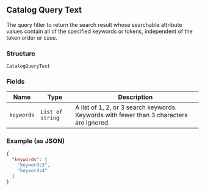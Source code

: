 ## Catalog Query Text

The query filter to return the search result whose searchable attribute values contain all of the specified keywords or tokens, independent of the token order or case.

### Structure

`CatalogQueryText`

### Fields

| Name | Type | Description |
|  --- | --- | --- |
| `keywords` | `List of string` | A list of 1, 2, or 3 search keywords. Keywords with fewer than 3 characters are ignored. |

### Example (as JSON)

```json
{
  "keywords": [
    "keywords3",
    "keywords4"
  ]
}
```

